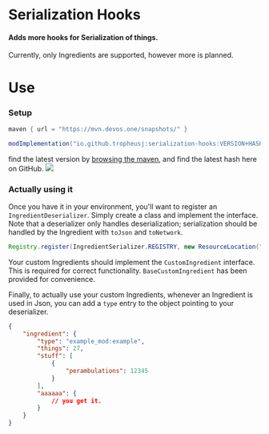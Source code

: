 # Serialization Hooks
#### Adds more hooks for Serialization of things.
Currently, only Ingredients are supported, however more is planned.

# Use
### Setup
```groovy
maven { url = "https://mvn.devos.one/snapshots/" }
```
```groovy
modImplementation("io.github.tropheusj:serialization-hooks:VERSION+HASH")
```
find the latest version by [browsing the maven](https://mvn.devos.one/#/snapshots/io/github/tropheusj/serialization-hooks),
and find the latest hash here on GitHub.
![](https://cdn.discordapp.com/attachments/705864145169416313/982010377564999771/unknown.png)

### Actually using it
Once you have it in your environment, you'll want to register an `IngredientDeserializer`.
Simply create a class and implement the interface. Note that a deserializer only handles deserialization;
serialization should be handled by the Ingredient with `toJson` and `toNetwork`.
```java
Registry.register(IngredientSerializer.REGISTRY, new ResourceLocation("example_mod", "example"), new ExampleIngredientDeserializer());
```
Your custom Ingredients should implement the `CustomIngredient` interface.
This is required for correct functionality. `BaseCustomIngredient` has been
provided for convenience.

Finally, to actually use your custom Ingredients, whenever an Ingredient is used
in Json, you can add a `type` entry to the object pointing to your deserializer.
```json
{
    "ingredient": {
        "type": "example_mod:example",
        "things": 27,
        "stuff": [
            {
                "perambulations": 12345
            }
        ],
        "aaaaaa": {
            // you get it.
        }
    }
}
```
